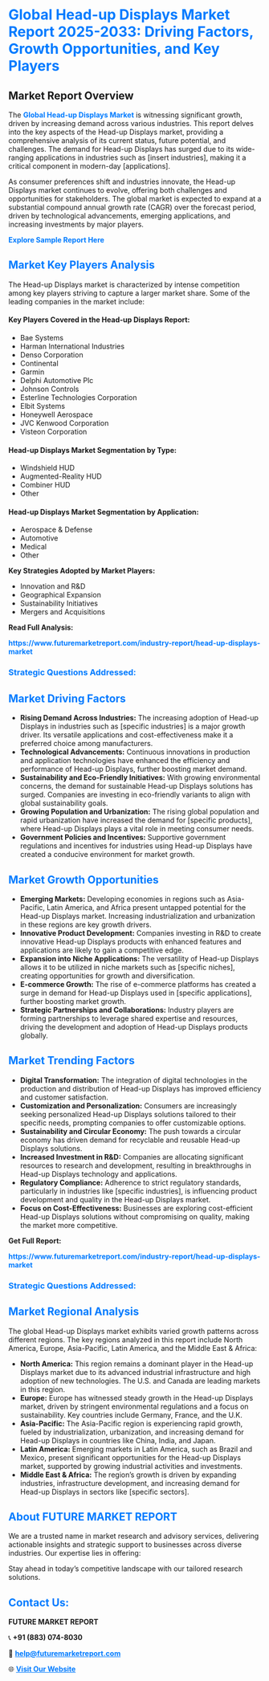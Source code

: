 <h1 style="color: #007BFF;">Global Head-up Displays Market Report 2025-2033: Driving Factors, Growth Opportunities, and Key Players</h1>

<section id="overview">
<h2>Market Report Overview</h2>
<p>The <a href="https://www.futuremarketreport.com/industry-report/head-up-displays-market" style="color: #007BFF; text-decoration: none;"><strong>Global Head-up Displays Market</strong></a> is witnessing significant growth, driven by increasing demand across various industries. This report delves into the key aspects of the Head-up Displays market, providing a comprehensive analysis of its current status, future potential, and challenges. The demand for Head-up Displays has surged due to its wide-ranging applications in industries such as [insert industries], making it a critical component in modern-day [applications].</p>
<p>As consumer preferences shift and industries innovate, the Head-up Displays market continues to evolve, offering both challenges and opportunities for stakeholders. The global market is expected to expand at a substantial compound annual growth rate (CAGR) over the forecast period, driven by technological advancements, emerging applications, and increasing investments by major players.</p>
</section>

<section id="overview">
<p><a href="https://www.futuremarketreport.com/request-sample/reportId=116089" style="color: #007BFF; text-decoration: none;"><strong>Explore Sample Report Here</strong></a></p>
</section>

<section id="key-players">
<h2 style="color: #007BFF;">Market Key Players Analysis</h2>
<p>The Head-up Displays market is characterized by intense competition among key players striving to capture a larger market share. Some of the leading companies in the market include:</p>
<h4>Key Players Covered in the Head-up Displays Report:</h4>
<ul><li>Bae Systems</li><li>Harman International Industries</li><li>Denso Corporation</li><li>Continental</li><li>Garmin</li><li>Delphi Automotive Plc</li><li>Johnson Controls</li><li>Esterline Technologies Corporation</li><li>Elbit Systems</li><li>Honeywell Aerospace</li><li>JVC Kenwood Corporation</li><li>Visteon Corporation</li></ul>
<h4>Head-up Displays Market Segmentation by Type:</h4>
<ul><li>Windshield HUD</li><li>Augmented-Reality HUD</li><li>Combiner HUD</li><li>Other</li></ul>

<h4>Head-up Displays Market Segmentation by Application:</h4>
<ul><li>Aerospace &amp; Defense</li><li>Automotive</li><li>Medical</li><li>Other</li></ul>
<p><strong>Key Strategies Adopted by Market Players:</strong></p>
<ul>
<li>Innovation and R&D</li>
<li>Geographical Expansion</li>
<li>Sustainability Initiatives</li>
<li>Mergers and Acquisitions</li>
</ul>
</section>

<section>
<p><strong>Read Full Analysis: </strong></p><a href="https://www.futuremarketreport.com/industry-report/head-up-displays-market" style="color: #007BFF; text-decoration: none;"><strong>https://www.futuremarketreport.com/industry-report/head-up-displays-market</strong></a>
<h3 style="color: #007BFF;">Strategic Questions Addressed:</h3>
</section>

<section id="driving-factors">
<h2 style="color: #007BFF;">Market Driving Factors</h2>
<ul>
<li><strong>Rising Demand Across Industries:</strong> The increasing adoption of Head-up Displays in industries such as [specific industries] is a major growth driver. Its versatile applications and cost-effectiveness make it a preferred choice among manufacturers.</li>
<li><strong>Technological Advancements:</strong> Continuous innovations in production and application technologies have enhanced the efficiency and performance of Head-up Displays, further boosting market demand.</li>
<li><strong>Sustainability and Eco-Friendly Initiatives:</strong> With growing environmental concerns, the demand for sustainable Head-up Displays solutions has surged. Companies are investing in eco-friendly variants to align with global sustainability goals.</li>
<li><strong>Growing Population and Urbanization:</strong> The rising global population and rapid urbanization have increased the demand for [specific products], where Head-up Displays plays a vital role in meeting consumer needs.</li>
<li><strong>Government Policies and Incentives:</strong> Supportive government regulations and incentives for industries using Head-up Displays have created a conducive environment for market growth.</li>
</ul>
</section>

<section id="growth-opportunities">
<h2 style="color: #007BFF;">Market Growth Opportunities</h2>
<ul>
<li><strong>Emerging Markets:</strong> Developing economies in regions such as Asia-Pacific, Latin America, and Africa present untapped potential for the Head-up Displays market. Increasing industrialization and urbanization in these regions are key growth drivers.</li>
<li><strong>Innovative Product Development:</strong> Companies investing in R&D to create innovative Head-up Displays products with enhanced features and applications are likely to gain a competitive edge.</li>
<li><strong>Expansion into Niche Applications:</strong> The versatility of Head-up Displays allows it to be utilized in niche markets such as [specific niches], creating opportunities for growth and diversification.</li>
<li><strong>E-commerce Growth:</strong> The rise of e-commerce platforms has created a surge in demand for Head-up Displays used in [specific applications], further boosting market growth.</li>
<li><strong>Strategic Partnerships and Collaborations:</strong> Industry players are forming partnerships to leverage shared expertise and resources, driving the development and adoption of Head-up Displays products globally.</li>
</ul>
</section>

<section id="trending-factors">
<h2 style="color: #007BFF;">Market Trending Factors</h2>
<ul>
<li><strong>Digital Transformation:</strong> The integration of digital technologies in the production and distribution of Head-up Displays has improved efficiency and customer satisfaction.</li>
<li><strong>Customization and Personalization:</strong> Consumers are increasingly seeking personalized Head-up Displays solutions tailored to their specific needs, prompting companies to offer customizable options.</li>
<li><strong>Sustainability and Circular Economy:</strong> The push towards a circular economy has driven demand for recyclable and reusable Head-up Displays solutions.</li>
<li><strong>Increased Investment in R&D:</strong> Companies are allocating significant resources to research and development, resulting in breakthroughs in Head-up Displays technology and applications.</li>
<li><strong>Regulatory Compliance:</strong> Adherence to strict regulatory standards, particularly in industries like [specific industries], is influencing product development and quality in the Head-up Displays market.</li>
<li><strong>Focus on Cost-Effectiveness:</strong> Businesses are exploring cost-efficient Head-up Displays solutions without compromising on quality, making the market more competitive.</li>
</ul>
</section>

<section>
<p><strong>Get Full Report: </strong></p><a href="https://www.futuremarketreport.com/industry-report/head-up-displays-market" style="color: #007BFF; text-decoration: none;"><strong>https://www.futuremarketreport.com/industry-report/head-up-displays-market</strong></a>
<h3 style="color: #007BFF;">Strategic Questions Addressed:</h3>
</section>


<section id="regional-analysis">
<h2 style="color: #007BFF;">Market Regional Analysis</h2>
<p>The global Head-up Displays market exhibits varied growth patterns across different regions. The key regions analyzed in this report include North America, Europe, Asia-Pacific, Latin America, and the Middle East & Africa:</p>
<ul>
<li><strong>North America:</strong> This region remains a dominant player in the Head-up Displays market due to its advanced industrial infrastructure and high adoption of new technologies. The U.S. and Canada are leading markets in this region.</li>
<li><strong>Europe:</strong> Europe has witnessed steady growth in the Head-up Displays market, driven by stringent environmental regulations and a focus on sustainability. Key countries include Germany, France, and the U.K.</li>
<li><strong>Asia-Pacific:</strong> The Asia-Pacific region is experiencing rapid growth, fueled by industrialization, urbanization, and increasing demand for Head-up Displays in countries like China, India, and Japan.</li>
<li><strong>Latin America:</strong> Emerging markets in Latin America, such as Brazil and Mexico, present significant opportunities for the Head-up Displays market, supported by growing industrial activities and investments.</li>
<li><strong>Middle East & Africa:</strong> The region’s growth is driven by expanding industries, infrastructure development, and increasing demand for Head-up Displays in sectors like [specific sectors].</li>
</ul>
</section>

<footer>
<h2 style="color: #007BFF;">About FUTURE MARKET REPORT</h2>
<p>We are a trusted name in market research and advisory services, delivering actionable insights and strategic support to businesses across diverse industries. Our expertise lies in offering:</p>

<p>Stay ahead in today’s competitive landscape with our tailored research solutions.</p>

<h2 style="color: #007BFF;">Contact Us:</h2>
<p><strong>FUTURE MARKET REPORT</strong></p>
<p>📞 <strong>+91 (883) 074-8030</strong></p>
<p>📧 <strong><a href="mailto:help@futuremarketreport.com" style="color: #007BFF;">help@futuremarketreport.com</a></strong></p>
<p>🌐 <strong><a href="https://www.futuremarketreport.com/" style="color: #007BFF;">Visit Our Website</a></strong></p>
</footer>